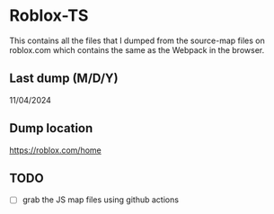 # Roblox-TS
This contains all the files that I dumped from the source-map files on roblox.com which contains the same as the Webpack in the browser.

## Last dump (M/D/Y)
11/04/2024

## Dump location
https://roblox.com/home

## TODO
- [ ] grab the JS map files using github actions